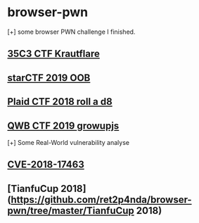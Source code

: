 # browser-pwn
[+] some browser PWN challenge I finished.

## [35C3 CTF Krautflare ](https://abiondo.me/2019/01/02/exploiting-math-expm1-v8/#triggering-an-oob-access?tdsourcetag=s_pctim_aiomsg)

## [starCTF 2019 OOB](https://github.com/ret2p4nda/browser-pwn/tree/master/oob)

## [Plaid CTF 2018 roll a d8](https://github.com/ret2p4nda/browser-pwn/tree/master/roll%20a%20d8)

## [QWB CTF 2019 growupjs](https://github.com/ret2p4nda/browser-pwn/tree/master/growupjs)

[+] Some Real-World vulnerability analyse

## [CVE-2018-17463](<https://github.com/ret2p4nda/browser-pwn/tree/master/CVE-2018-17463>)

##  [TianfuCup 2018](https://github.com/ret2p4nda/browser-pwn/tree/master/TianfuCup 2018) 

